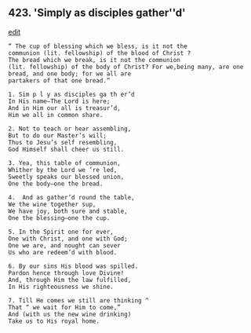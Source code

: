 
## 423.  'Simply as disciples gather''d'
[edit](https://docs.google.com/document/d/1DowEGVBRcfqt4vArXbVXQ1HSCroYKXyt/edit?mode=html)



    “ The cup of blessing which we bless, is it not the 
    communion (lit. fellowship) of the blood of Christ ? 
    The bread which we break, is it not the communion 
    (lit. fellowship) of the body of Christ? For we,being many, are one bread, and one body; for we all are 
    partakers of that one bread.”

    1. Sim p l y as disciples ga th er’d
    In His name—The Lord is here;
    And in Him our all is treasur’d,
    Him we all in common share.

    2. Not to teach or hear assembling,
    But to do our Master’s will;
    Thus to Jesu’s self resembling,
    God Himself shall cheer us still.

    3. Yea, this table of communion,
    Whither by the Lord we ’re led,
    Sweetly speaks our blessed union,
    One the body—one the bread.

    4.  And as gather’d round the table,
    We the wine together sup,
    We have joy, both sure and stable,
    One the blessing—one the cup.

    5. In the Spirit one for ever,
    One with Christ, and one with God;
    One we are, and nought can sever 
    Us who are redeem’d with blood.

    6. By our sins His blood was spilled.
    Pardon hence through love Divine!
    And, through Him the law fulfilled,
    In His righteousness we shine.

    7. Till He comes we still are thinking ^
    That “ we wait for Him to come,”
    And (with us the new wine drinking)
    Take us to His royal home.
